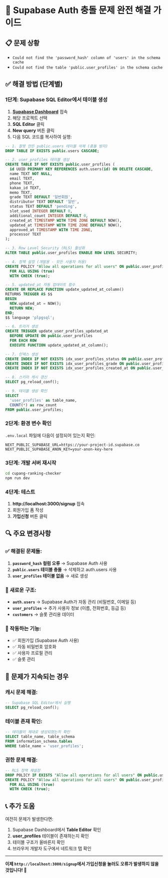 # 🚀 Supabase Auth 충돌 문제 완전 해결 가이드

## 📋 문제 상황
- `Could not find the 'password_hash' column of 'users' in the schema cache`
- `Could not find the table 'public.user_profiles' in the schema cache`

## ✅ 해결 방법 (단계별)

### 1단계: Supabase SQL Editor에서 테이블 생성

1. **[Supabase Dashboard](https://supabase.com/dashboard)** 접속
2. 해당 프로젝트 선택
3. **SQL Editor** 클릭
4. **New query** 버튼 클릭
5. 다음 SQL 코드를 복사하여 실행:

```sql
-- 1. 잘못 만든 public.users 테이블 삭제 (충돌 방지)
DROP TABLE IF EXISTS public.users CASCADE;

-- 2. user_profiles 테이블 생성
CREATE TABLE IF NOT EXISTS public.user_profiles (
  id UUID PRIMARY KEY REFERENCES auth.users(id) ON DELETE CASCADE,
  name TEXT NOT NULL,
  email TEXT,
  phone TEXT,
  kakao_id TEXT,
  memo TEXT,
  grade TEXT DEFAULT '일반회원',
  distributor TEXT DEFAULT '일반',
  status TEXT DEFAULT 'pending',
  slot_used INTEGER DEFAULT 0,
  additional_count INTEGER DEFAULT 0,
  created_at TIMESTAMP WITH TIME ZONE DEFAULT NOW(),
  updated_at TIMESTAMP WITH TIME ZONE DEFAULT NOW(),
  approved_at TIMESTAMP WITH TIME ZONE,
  processor TEXT
);

-- 3. Row Level Security (RLS) 활성화
ALTER TABLE public.user_profiles ENABLE ROW LEVEL SECURITY;

-- 4. 정책 설정 (개발용 - 모든 사용자 허용)
CREATE POLICY "Allow all operations for all users" ON public.user_profiles
  FOR ALL USING (true)
  WITH CHECK (true);

-- 5. updated_at 자동 업데이트 함수
CREATE OR REPLACE FUNCTION update_updated_at_column()
RETURNS TRIGGER AS $$
BEGIN
  NEW.updated_at = NOW();
  RETURN NEW;
END;
$$ language 'plpgsql';

-- 6. 트리거 생성
CREATE TRIGGER update_user_profiles_updated_at
  BEFORE UPDATE ON public.user_profiles
  FOR EACH ROW
  EXECUTE FUNCTION update_updated_at_column();

-- 7. 인덱스 생성
CREATE INDEX IF NOT EXISTS idx_user_profiles_status ON public.user_profiles(status);
CREATE INDEX IF NOT EXISTS idx_user_profiles_grade ON public.user_profiles(grade);
CREATE INDEX IF NOT EXISTS idx_user_profiles_created_at ON public.user_profiles(created_at DESC);

-- 8. 스키마 캐시 갱신
SELECT pg_reload_conf();

-- 9. 테이블 생성 확인
SELECT 
  'user_profiles' as table_name,
  COUNT(*) as row_count
FROM public.user_profiles;
```

### 2단계: 환경 변수 확인

`.env.local` 파일에 다음이 설정되어 있는지 확인:

```env
NEXT_PUBLIC_SUPABASE_URL=https://your-project-id.supabase.co
NEXT_PUBLIC_SUPABASE_ANON_KEY=your-anon-key-here
```

### 3단계: 개발 서버 재시작

```bash
cd cupang-ranking-checker
npm run dev
```

### 4단계: 테스트

1. **http://localhost:3000/signup** 접속
2. 회원가입 폼 작성
3. **가입신청** 버튼 클릭

## 🔍 주요 변경사항

### ✅ 해결된 문제들:
1. **`password_hash` 컬럼 오류** → Supabase Auth 사용
2. **`public.users` 테이블 충돌** → 삭제하고 auth.users 사용
3. **`user_profiles` 테이블 없음** → 새로 생성

### 🔄 새로운 구조:
- **`auth.users`** → Supabase Auth가 자동 관리 (비밀번호, 이메일 등)
- **`user_profiles`** → 추가 사용자 정보 (이름, 전화번호, 등급 등)
- **`customers`** → 슬롯 관리용 데이터

### 🎯 작동하는 기능:
- ✅ 회원가입 (Supabase Auth 사용)
- ✅ 자동 비밀번호 암호화
- ✅ 사용자 프로필 관리
- ✅ 슬롯 관리

## 🚨 문제가 지속되는 경우

### 캐시 문제 해결:
```sql
-- Supabase SQL Editor에서 실행
SELECT pg_reload_conf();
```

### 테이블 존재 확인:
```sql
-- 테이블이 제대로 생성되었는지 확인
SELECT table_name, table_schema 
FROM information_schema.tables 
WHERE table_name = 'user_profiles';
```

### 권한 문제 해결:
```sql
-- RLS 정책 재설정
DROP POLICY IF EXISTS "Allow all operations for all users" ON public.user_profiles;
CREATE POLICY "Allow all operations for all users" ON public.user_profiles
  FOR ALL USING (true)
  WITH CHECK (true);
```

## 📞 추가 도움

여전히 문제가 발생한다면:
1. Supabase Dashboard에서 **Table Editor** 확인
2. **user_profiles** 테이블이 존재하는지 확인
3. 테이블 구조가 올바른지 확인
4. 브라우저 개발자 도구에서 네트워크 탭 확인

---

**이제 `http://localhost:3000/signup`에서 가입신청을 눌러도 오류가 발생하지 않을 것입니다! 🎉**
